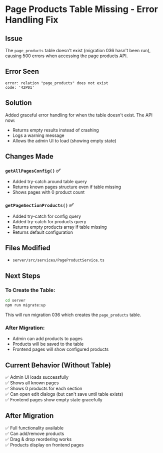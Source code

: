 # Page Products Table Missing - Error Handling Fix

## Issue
The `page_products` table doesn't exist (migration 036 hasn't been run), causing 500 errors when accessing the page products API.

## Error Seen
```
error: relation "page_products" does not exist
code: '42P01'
```

## Solution
Added graceful error handling for when the table doesn't exist. The API now:
- Returns empty results instead of crashing
- Logs a warning message
- Allows the admin UI to load (showing empty state)

## Changes Made

### `getAllPagesConfig()` ✅
- Added try-catch around table query
- Returns known pages structure even if table missing
- Shows pages with 0 product count

### `getPageSectionProducts()` ✅
- Added try-catch for config query
- Added try-catch for products query  
- Returns empty products array if table missing
- Returns default configuration

## Files Modified
- `server/src/services/PageProductService.ts`

## Next Steps

### To Create the Table:
```bash
cd server
npm run migrate:up
```

This will run migration 036 which creates the `page_products` table.

### After Migration:
- Admin can add products to pages
- Products will be saved to the table
- Frontend pages will show configured products

## Current Behavior (Without Table)
✅ Admin UI loads successfully  
✅ Shows all known pages  
✅ Shows 0 products for each section  
✅ Can open edit dialogs (but can't save until table exists)  
✅ Frontend pages show empty state gracefully  

## After Migration
✅ Full functionality available  
✅ Can add/remove products  
✅ Drag & drop reordering works  
✅ Products display on frontend pages  


